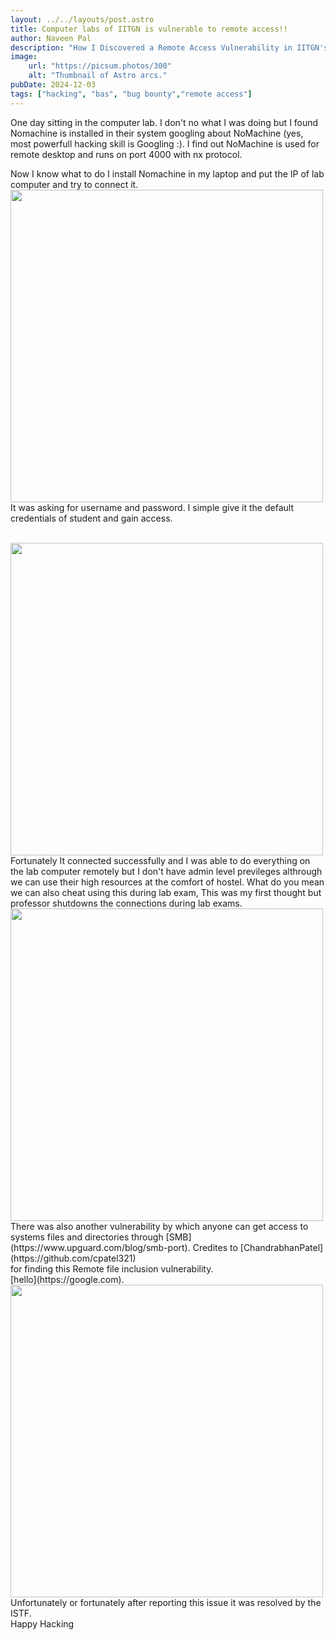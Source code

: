 ```yaml
---
layout: ../../layouts/post.astro
title: Computer labs of IITGN is vulnerable to remote access!!
author: Naveen Pal
description: "How I Discovered a Remote Access Vulnerability in IITGN's Computer Lab"
image:
    url: "https://picsum.photos/300"
    alt: "Thumbnail of Astro arcs."
pubDate: 2024-12-03
tags: ["hacking", "bas", "bug bounty","remote access"]
---
```


One day sitting in the computer lab. I don't no what I was doing but I found Nomachine is installed in their system googling about NoMachine (yes, most powerfull hacking skill is Googling :). I find out NoMachine is used for remote desktop and runs on port 4000 with nx protocol.

Now I know what to do I install Nomachine in my laptop and put the IP of lab computer and try to connect it. 
<br>
<BlogImage 
  src="/post/clab-set.png" 
  alt="Computer lab setup" 
  caption="A screenshot of the computer lab setup" 
  width="80%" 
/>
<img src="/post/clab-set.png" width="500"/>
<br>
It was asking for username and password. I simple give it the default credentials of student and gain access.
<!-- ![alt text](image.png) -->

<br>
<img src="/post/clab-login.png" width="500"/>
<br>
Fortunately It connected successfully and I was able to do everything on the lab computer remotely but I don't have admin level previleges althrough we can use their high resources at the comfort of hostel. What do you mean we can also cheat using this during lab exam, This was my first thought but professor shutdowns the connections during lab exams.
<br>
<img src="/post/clab-access.png" width="500"/>
<br>
There was also another vulnerability by which anyone can get access to systems files and directories through [SMB](https://www.upguard.com/blog/smb-port). 
Credites to [ChandrabhanPatel](https://github.com/cpatel321)
<br>for finding this Remote file inclusion vulnerability.
<br>
[hello](https://google.com).
<br>
<img src="/post/clab-smb.png" width="500"/>
<br>
Unfortunately or fortunately after reporting this issue it was resolved by the ISTF. 

<br>
Happy Hacking